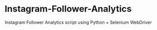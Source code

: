 # Instagram-Follower-Analytics
Instagram Follower Analytics script using Python + Selenium WebDriver
